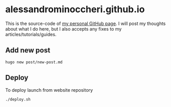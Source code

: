 # alessandrominoccheri.github.io

This is the source-code of [my personal GitHub page](http://alessandrominoccheri.github.io/).
I will post my thoughts about what I do here, but I also accepts any fixes to my articles/tutorials/guides.

## Add new post

```
hugo new post/new-post.md
```

## Deploy

To deploy launch from website repository

```
./deploy.sh
```
